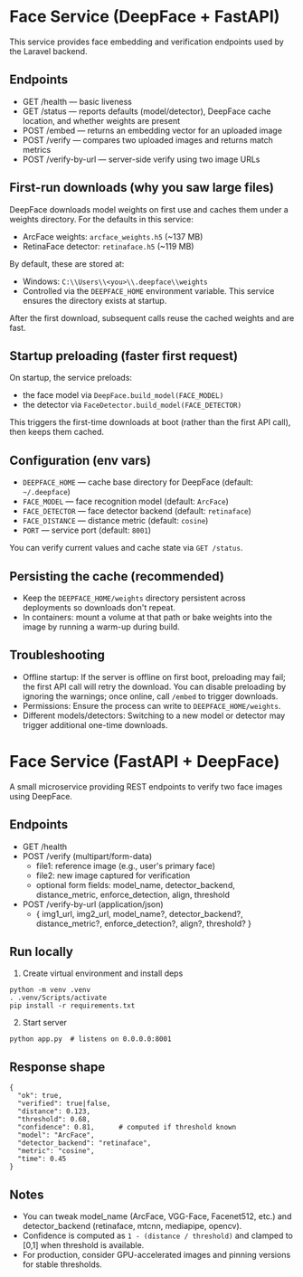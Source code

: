 # Face Service (DeepFace + FastAPI)

This service provides face embedding and verification endpoints used by the Laravel backend.

## Endpoints
- GET /health — basic liveness
- GET /status — reports defaults (model/detector), DeepFace cache location, and whether weights are present
- POST /embed — returns an embedding vector for an uploaded image
- POST /verify — compares two uploaded images and returns match metrics
- POST /verify-by-url — server-side verify using two image URLs

## First-run downloads (why you saw large files)
DeepFace downloads model weights on first use and caches them under a weights directory. For the defaults in this service:
- ArcFace weights: `arcface_weights.h5` (~137 MB)
- RetinaFace detector: `retinaface.h5` (~119 MB)

By default, these are stored at:
- Windows: `C:\\Users\\<you>\\.deepface\\weights`
- Controlled via the `DEEPFACE_HOME` environment variable. This service ensures the directory exists at startup.

After the first download, subsequent calls reuse the cached weights and are fast.

## Startup preloading (faster first request)
On startup, the service preloads:
- the face model via `DeepFace.build_model(FACE_MODEL)`
- the detector via `FaceDetector.build_model(FACE_DETECTOR)`

This triggers the first-time downloads at boot (rather than the first API call), then keeps them cached.

## Configuration (env vars)
- `DEEPFACE_HOME` — cache base directory for DeepFace (default: `~/.deepface`)
- `FACE_MODEL` — face recognition model (default: `ArcFace`)
- `FACE_DETECTOR` — face detector backend (default: `retinaface`)
- `FACE_DISTANCE` — distance metric (default: `cosine`)
- `PORT` — service port (default: `8001`)

You can verify current values and cache state via `GET /status`.

## Persisting the cache (recommended)
- Keep the `DEEPFACE_HOME/weights` directory persistent across deployments so downloads don't repeat.
- In containers: mount a volume at that path or bake weights into the image by running a warm-up during build.

## Troubleshooting
- Offline startup: If the server is offline on first boot, preloading may fail; the first API call will retry the download. You can disable preloading by ignoring the warnings; once online, call `/embed` to trigger downloads.
- Permissions: Ensure the process can write to `DEEPFACE_HOME/weights`.
- Different models/detectors: Switching to a new model or detector may trigger additional one-time downloads.
# Face Service (FastAPI + DeepFace)

A small microservice providing REST endpoints to verify two face images using DeepFace.

## Endpoints

- GET /health
- POST /verify (multipart/form-data)
  - file1: reference image (e.g., user's primary face)
  - file2: new image captured for verification
  - optional form fields: model_name, detector_backend, distance_metric, enforce_detection, align, threshold
- POST /verify-by-url (application/json)
  - { img1_url, img2_url, model_name?, detector_backend?, distance_metric?, enforce_detection?, align?, threshold? }

## Run locally

1. Create virtual environment and install deps

```
python -m venv .venv
. .venv/Scripts/activate
pip install -r requirements.txt
```

2. Start server

```
python app.py  # listens on 0.0.0.0:8001
```

## Response shape

```
{
  "ok": true,
  "verified": true|false,
  "distance": 0.123,
  "threshold": 0.68,
  "confidence": 0.81,      # computed if threshold known
  "model": "ArcFace",
  "detector_backend": "retinaface",
  "metric": "cosine",
  "time": 0.45
}
```

## Notes
- You can tweak model_name (ArcFace, VGG-Face, Facenet512, etc.) and detector_backend (retinaface, mtcnn, mediapipe, opencv).
- Confidence is computed as `1 - (distance / threshold)` and clamped to [0,1] when threshold is available.
- For production, consider GPU-accelerated images and pinning versions for stable thresholds.
